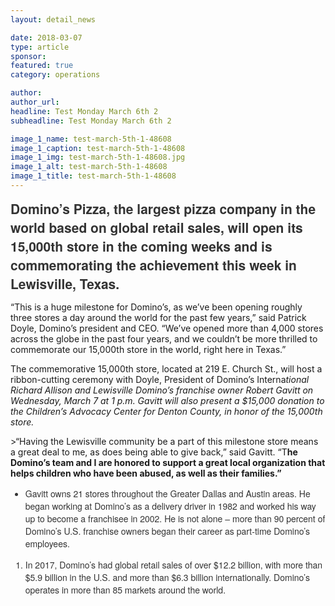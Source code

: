 ```yaml
---
layout: detail_news

date: 2018-03-07
type: article
sponsor:
featured: true
category: operations        

author:  
author_url: 
headline: Test Monday March 6th 2
subheadline: Test Monday March 6th 2

image_1_name: test-march-5th-1-48608
image_1_caption: test-march-5th-1-48608
image_1_img: test-march-5th-1-48608.jpg
image_1_alt: test-march-5th-1-48608
image_1_title: test-march-5th-1-48608
---
```

<h2 style="box-sizing: border-box; margin: 0px 0px 10px; padding: 0px; border: 0px; font-family: 'Helvetica Neue', Helvetica, Arial, sans-serif; font-stretch: inherit; line-height: inherit; vertical-align: baseline; color: #333333;">Domino&rsquo;s Pizza, the largest pizza company in the world based on global retail sales, will open its 15,000th store in the coming weeks and is commemorating the achievement this week in Lewisville, Texas.</h2>
<p>&ldquo;This is a huge milestone for Domino&rsquo;s, as we&rsquo;ve been opening roughly three stores a day around the world for the past few years,&rdquo; said Patrick Doyle, Domino&rsquo;s president and CEO. &ldquo;We&rsquo;ve opened more than 4,000 stores across the globe in the past four years, and we couldn&rsquo;t be more thrilled to commemorate our 15,000th store in the world, right here in Texas.&rdquo;</p><!--more-->
<p>The commemorative 15,000th store, located at 219 E. Church St., will host a ribbon-cutting ceremony with Doyle, President of Domino&rsquo;s Interna<em>tional Richard Allison and Lewisville Domino&rsquo;s franchise owner Robert Gavitt on Wednesday, March 7 at 1 p.m. Gavitt will also present a $15,000 donation to the Children&rsquo;s Advocacy Center for Denton County, in honor of the 15,000th store.</em></p>
<p>>&ldquo;Having the Lewisville community be a part of this milestone store means a great deal to me, as does being able to give back,&rdquo; said Gavitt. &ldquo;T<strong>he Domino&rsquo;s team and I are honored to support a great local organization that helps children who have been abused, as well as their families.&rdquo;</strong></p>
<ul>
<li style="box-sizing: border-box; border: 0px; font-family: 'Helvetica Neue', Helvetica, Arial, sans-serif; font-stretch: inherit; line-height: inherit; vertical-align: baseline; color: #333333;">Gavitt owns 21 stores throughout the Greater Dallas and Austin areas. He began working at Domino&rsquo;s as a delivery driver in 1982 and worked his way up to become a franchisee in 2002. He is not alone &ndash; more than 90 percent of Domino&rsquo;s U.S. franchise owners began their career as part-time Domino&rsquo;s employees.</li>
</ul>
<ol>
<li style="box-sizing: border-box; border: 0px; font-family: 'Helvetica Neue', Helvetica, Arial, sans-serif; font-stretch: inherit; line-height: inherit; vertical-align: baseline; color: #333333;">In 2017, Domino&rsquo;s had global retail sales of over $12.2 billion, with more than $5.9 billion in the U.S. and more than $6.3 billion internationally. Domino&rsquo;s operates in more than 85 markets around the world.</li>
</ol>